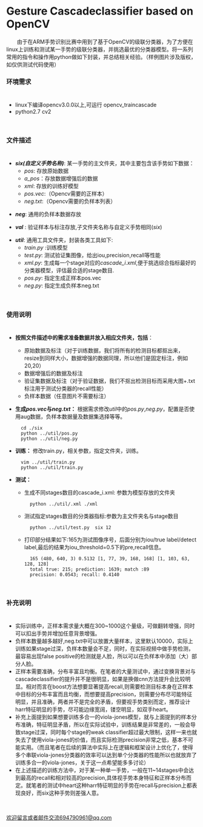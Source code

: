 # Gesture Cascadeclassifier based on OpenCV

　　由于在ARM手势识别比赛中用到了基于OpenCV的级联分类器，为了方便在linux上训练和测试某一手势的级联分类器，并挑选最优的分类器模型。将一系列常用的指令和操作用python做如下封装，并总结相关经验。（样例图片涉及版权，如仅供测试代码使用）



### 环境需求
#
- linux下编译opencv3.0.0以上,可运行 opencv_traincascade
- python2.7 cv2
</br>


### 文件描述
#
 	
- ***six(自定义手势名称)***:  某一手势的主文件夹，其中主要包含该手势如下数据：
	- *pos*: 存放原始数据
	- *a_pos*：存放数据增强后的数据 
	- *xml*: 存放的训练好模型
	- *pos.vec*:（Opencv需要的正样本）
	- *neg.txt*:（Opencv需要的负样本列表）
 
* ***neg***: 通用的负样本数据存放

* ***val*** :  验证样本与标注存放,子文件夹名称与自定义手势相同(*six*)

-  ***util***: 通用工具文件夹，封装各类工具如下:
	- *train.py* :训练模型
	- *test.py*: 测试验证集图像，给出iou,precision,recall等性能
	- *xml.py*: 生成每一个stage对应的*cascade_i.xml*,便于挑选综合指标最好的分类器模型，评估最合适的stage数目.
	- *pos.py*: 指定生成正样本pos.vec
	- *neg.py*: 指定生成负样本neg.txt
</br>


### 使用说明
#
- **按照文件描述中的需求准备数据并放入相应文件夹，包括**：
	- 原始数据及标注（对于训练数据，我们将所有的检测目标都抠出来，resize到同样大小，数据增强的数据同理，所以他们是固定标注，例如20,20）
	- 数据增强后的数据及标注
	- 验证集数据及标注（对于验证数据，我们不抠出检测目标而采用大图+.txt标注用于测试分类器的recall性能）
	- 负样本数据（任意图片不需要标注）

- **生成*pos.vec*与*neg.txt*：**
	根据需求修改*util*中的*pos.py*,*neg.py*，配置是否使用aug数据，负样本数据量及数据集选择等等。
	 
		cd ./six
		python ../util/pos.py
    	python ../util/neg.py
	
- **训练：**
	修改train.py，相关参数，指定文件夹，训练。

		vim ../util/train.py
		python ../util/train.py
		
- **测试：**
	- 生成不同stages数目的cascade_i.xml: 参数为模型存放的文件夹
		
			python ../util/.xml ./xml
	
	- 测试指定stages数目的分类器指标:参数为主文件夹名与stage数目
	
			python ../util/test.py  six 12
	
	- 打印部分结果如下:165为测试图像序号，后面分别为iou/true label/detect label,最后的结果为iou_threshold=0.5下的pre,recall信息。
	
			165 (480, 640, 3) 0.5132 [1, 77, 39, 168, 168] [1, 103, 63, 128, 128]
			total true: 215; prediction: 1639; match :89
			precision: 0.0543; recall: 0.4140
</br>			


### 补充说明
# 
- 实际训练中，正样本需求量大概在300~1000这个量级，可做翻转增强，同时可以扣出手势并增加任意背景增强。
- 负样本数量越多越好,neg.txt中可以放置大量样本，这里默认10000，实际上训练如果stage过深，负样本数量会不足，同时，在实际视频中做手势检测，最容易出现false positive的检测就是人脸，所以可以在负样本中添加（大）部分人脸。
- 正样本需要准确，分布丰富且均衡。在笔者的大量测试中，通过变换背景对与cascadeclassifier的提升并不是很明显，如果是换做cnn方法提升会比较明显。相对而言在boost方法想要显著提高recall,则需要检测目标本身在正样本中目标的分布丰富而且均衡，而想要提高precision，则需要分布尽可能特征明显，并且准确，两者并不是完全的矛盾，但要视手势类别而定，推荐设计harr特征明显的手势，尽可能边缘宽阔，镂空明显，如双手heart。
- 补充上面提到如果想要训练多合一的viola-jones模型，就与上面提到的样本分布准确，特征明显矛盾，所以在实际试验中，训练结果是非常差的，一般会导致stage过深，同时每个stage的weak classifier超过最大限制，这样一来也就失去了使用viola-jones的价值，而且实际检测precision非常之低，基本不可能实用。（而且笔者在后续的算法中实际上在逻辑和框架设计上优化了，使得多个串联viola-jones分类器的效率可以达到单个分类器的性能所以也就放弃了训练多合一的viola-jones，关于这一点希望能多多讨论）
- 在上述描述的训练方法中，对于某一种单一手势，一般在11~14stages中会达到最高的recall和相对较高的precision,具体视手势本身特征和正样本分布而定。就笔者的测试中heart这种harr特征明显的手势在recall与precision上都表现良好，而six这种手势则差强人意。
</br>

欢迎留言或者邮件交流694790961@qq.com


			
			
